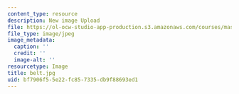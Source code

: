 ```yaml
---
content_type: resource
description: New image Upload
file: https://ol-ocw-studio-app-production.s3.amazonaws.com/courses/mas-962-special-topics-new-textiles-spring-2010/bf7906f55e22fc857335db9f88693ed1_belt.jpg
file_type: image/jpeg
image_metadata:
  caption: ''
  credit: ''
  image-alt: ''
resourcetype: Image
title: belt.jpg
uid: bf7906f5-5e22-fc85-7335-db9f88693ed1
---
```

